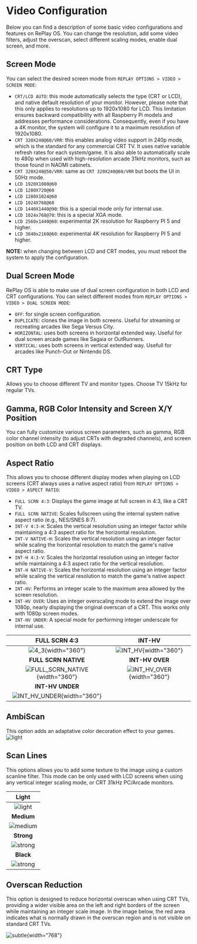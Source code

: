 # Video Configuration

Below you can find a description of some basic video configurations and features on RePlay OS. You can change the resolution, add some video filters, adjust the overscan, select different scaling modes, enable dual screen, and more.

## Screen Mode

You can select the desired screen mode from `REPLAY OPTIONS > VIDEO > SCREEN MODE`:

* `CRT/LCD AUTO`: this mode automatically selects the type (CRT or LCD), and native default resolution of your monitor. However, please note that this only applies to resolutions up to 1920x1080 for LCD. This limitation ensures backward compatibility with all Raspberry Pi models and addresses performance considerations. Consequently, even if you have a 4K monitor, the system will configure it to a maximum resolution of 1920x1080.
* `CRT 320X240@60/VRR`: this enables analog video support in 240p mode, which is the standard for any commercial CRT TV. It uses native variable refresh rates for each system/game. It is also able to automatically scale to 480p when used with high-resolution arcade 31kHz monitors, such as those found in NAOMI cabinets.
* `CRT 320X240@50/VRR`: same as `CRT 320X240@60/VRR` but boots the UI in 50Hz mode.
* `LCD 1920X1080@60`
* `LCD 1280X720@60`
* `LCD 1280X1024@60`
* `LCD 1024X768@60`
* `LCD 1440X1440@90`: this is a special mode only for internal use.
* `LCD 1024x768@70`: this is a special XGA mode.
* `LCD 2560x1440@60`: experimental 2K resolution for Raspberry PI 5 and higher.
* `LCD 3840x2160@60`: experimental 4K resolution for Raspberry PI 5 and higher.

**NOTE:** when changing between LCD and CRT modes, you must reboot the system to apply the configuration.

## Dual Screen Mode

RePlay OS is able to make use of dual screen configuration in both LCD and CRT configurations. You can select different modes from `REPLAY OPTIONS > VIDEO > DUAL SCREEN MODE`:

* `OFF`: for single screen configuration.
* `DUPLICATE`: clones the image in both screens. Useful for streaming or recreating arcades like Sega Versus City. 
* `HORIZONTAL`: uses both screens in horizontal extended way. Useful for dual screen arcade games like Sagaia or OutRunners.
* `VERTICAL`: uses both screens in vertical extended way. Usefull for arcades like Punch-Out or Nintendo DS.

## CRT Type

Allows you to choose different TV and monitor types. Choose TV 15kHz for regular TVs.

## Gamma, RGB Color Intensity and Screen X/Y Position

You can fully customize various screen parameters, such as gamma, RGB color channel intensity (to adjust CRTs with degraded channels), and screen position on both LCD and CRT displays.

## Aspect Ratio

This allows you to choose different display modes when playing on LCD screens (CRT always uses a native aspect ratio) from `REPLAY OPTIONS > VIDEO > ASPECT RATIO`:

* `FULL SCRN 4:3`: Displays the game image at full screen in 4:3, like a CRT TV.
* `FULL SCRN NATIVE`: Scales fullscreen using the internal system native aspect ratio (e.g., NES/SNES 8:7).
* `INT-V 4:3-H`: Scales the vertical resolution using an integer factor while maintaining a 4:3 aspect ratio for the horizontal resolution.
* `INT-V NATIVE-H`: Scales the vertical resolution using an integer factor while scaling the horizontal resolution to match the game's native aspect ratio.
* `INT-H 4:3-V`: Scales the horizontal resolution using an integer factor while maintaining a 4:3 aspect ratio for the vertical resolution.
* `INT-H NATIVE-V`: Scales the horizontal resolution using an integer factor while scaling the vertical resolution to match the game's native aspect ratio.
* `INT-HV`: Performs an integer scale to the maximum area allowed by the screen resolution.
* `INT-HV OVER`: Uses an integer overscaling mode to extend the image over 1080p, nearly displaying the original overscan of a CRT. This works only with 1080p screen modes.
* `INT-HV UNDER`: A special mode for performing integer underscale for internal use.

| **FULL SCRN 4:3** | **INT-HV** |
|:----------------------------------:|:------------------:|
| ![4_3](img/4_3.png){width="360"} | ![INT_HV](img/pixel_perfect.png){width="360"} |
| **FULL SCRN NATIVE** | **INT-HV OVER** |
| ![FULL_SCRN_NATIVE](img/system_native.png){width="360"} | ![INT_HV_OVER](img/overscaled.png){width="360"} |
| **INT-HV UNDER** | |
| ![INT_HV_UNDER](img/underscaled.png){width="360"} ||

## AmbiScan

This option adds an adaptative color decoration effect to your games.
![light](img/ambiscan.gif)

## Scan Lines

This options allows you to add some texture to the image using a custom scanline filter. This mode can be only used with LCD screens when using any vertical integer scaling mode, or CRT 31kHz PC/Arcade monitors.

| **Light** |
|:----------------------------------:|
| ![light](img/scanline_light.png) |
| **Medium** |
| ![medium](img/scanline_medium.png) |
| **Strong** |
| ![strong](img/scanline_strong.png) |
| **Black** |
| ![strong](img/scanline_black.png) |

## Overscan Reduction

This option is designed to reduce horizontal overscan when using CRT TVs, providing a wider visible area on the left and right borders of the screen while maintaining an integer scale image. In the image below, the red area indicates what is normally drawn in the overscan region and is not visible on standard CRT TVs.

![subtle](img/overscan.png){width="768"}